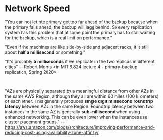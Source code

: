 # Network Speed

"You can not let hte primary get too far ahead of the backup because when the primary fails ahead, the backup will lagg behind. So every replication system has this problem that at some point the primary has to stall waiting for the backup, which is a real limit on performance."

"Even if the machines are like side-by-side and adjacent racks, it is still about **half a millisecond** or something."

"It's probably **5 milliseconds** if we replicate in the two replicas in different cities"  -- Robert Morris <in MIT 6.824 lecture 4 - primary-backup replication, Spring 2020>

<br/>

"AZs are physically separated by a meaningful distance from other AZs in the same AWS Region, although they all are within 60 miles (100 kilometers) of each other. This generally produces **single digit millisecond roundtrip latency** between AZs in the same Region. Roundtrip latency between two instances in the same AZ is generally **sub-millisecond** when using enhanced networking. This can be even lower when the instances use cluster placement groups." -- https://aws.amazon.com/blogs/architecture/improving-performance-and-reducing-cost-using-availability-zone-affinity/
